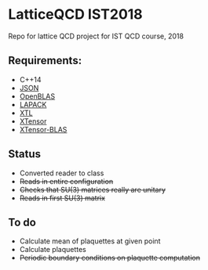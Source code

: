 # LatticeQCD IST2018
Repo for lattice QCD project for IST QCD course, 2018

## Requirements:
- C++14
- [JSON](https://github.com/nlohmann/json)
- [OpenBLAS](https://github.com/xianyi/OpenBLAS)
- [LAPACK](https://github.com/Reference-LAPACK/lapack-release)
- [XTL](https://github.com/QuantStack/xtl)
- [XTensor](https://github.com/QuantStack/xtensor)
- [XTensor-BLAS](https://github.com/QuantStack/xtensor-blas)

## Status
- Converted reader to class
- ~~Reads in entire configuration~~
- ~~Checks that SU(3) matrices really are unitary~~
- ~~Reads in first SU(3) matrix~~

## To do
- Calculate mean of plaquettes at given point
- Calculate plaquettes
- ~~Periodic boundary conditions on plaquette computation~~